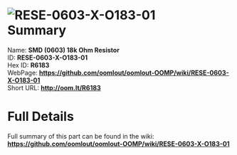 
![RESE-0603-X-O183-01](https://github.com/oomlout/oomlout-OOMP/blob/master/parts/RESE-0603-X-O183-01/RESE-0603-X-O183-01_420.jpg)   
Summary
=================
  
Name: __SMD (0603) 18k Ohm Resistor__    
ID: __RESE-0603-X-O183-01__   
Hex ID: __R6183__   
WebPage: __https://github.com/oomlout/oomlout-OOMP/wiki/RESE-0603-X-O183-01__   
Short URL: __http://oom.lt/R6183__   

Full Details
==========================
Full summary of this part can be found in the wiki:   
__https://github.com/oomlout/oomlout-OOMP/wiki/RESE-0603-X-O183-01__    

